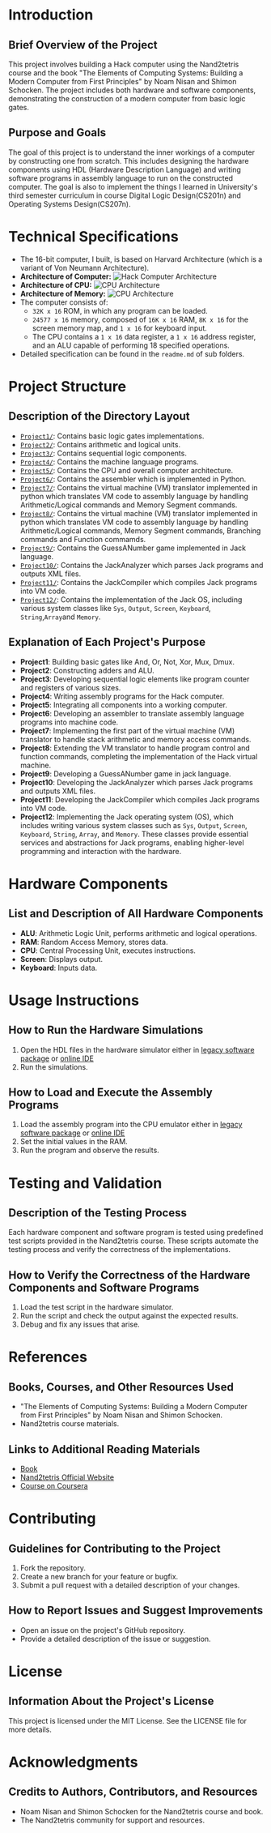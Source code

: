 # Introduction
## Brief Overview of the Project
This project involves building a Hack computer using the Nand2tetris course and the book "The Elements of Computing Systems: Building a Modern Computer from First Principles" by Noam Nisan and Shimon Schocken. The project includes both hardware and software components, demonstrating the construction of a modern computer from basic logic gates.

## Purpose and Goals
The goal of this project is to understand the inner workings of a computer by constructing one from scratch. This includes designing the hardware components using HDL (Hardware Description Language) and writing software programs in assembly language to run on the constructed computer.
The goal is also to implement the things I learned in University's third semester curriculum in course Digital Logic Design(CS201n) and Operating Systems Design(CS207n).

# Technical Specifications
- The 16-bit computer, I built, is based on Harvard Architecture (which is a variant of Von Neumann Architecture). 
- **Architecture of Computer:**
![Hack Computer Architecture](https://i.sstatic.net/cwLb8LVg.png)
- **Architecture of CPU:**
![CPU Architecture](https://i.sstatic.net/emWTfTvI.png)
- **Architecture of Memory:**
![CPU Architecture](https://i.sstatic.net/51MRItuH.png)
- The computer consists of:
  - `32K x 16` ROM, in which any program can be loaded.
  - `24577 x 16` memory, composed of `16K x 16` RAM, `8K x 16` for the screen memory map, and `1 x 16` for keyboard input.
  - The CPU contains a `1 x 16` data register, a `1 x 16` address register, and an ALU capable of performing 18 specified operations.
- Detailed specification can be found in the `readme.md` of sub folders.


# Project Structure
## Description of the Directory Layout
- [`Project1/`](Project1/): Contains basic logic gates implementations.
- [`Project2/`](Project2/): Contains arithmetic and logical units.
- [`Project3/`](Project3/): Contains sequential logic components.
- [`Project4/`](Project4/): Contains the machine language programs.
- [`Project5/`](Project5/): Contains the CPU and overall computer architecture.
- [`Project6/`](Project6/): Contains the assembler which is implemented in Python.
- [`Project7/`](Project7/): Contains the virtual machine (VM) translator implemented in python which translates VM code to assembly language by handling Arithmetic/Logical commands and Memory Segment commands.
- [`Project8/`](Project8/): Contains the virtual machine (VM) translator implemented in python which translates VM code to assembly language by handling Arithmetic/Logical commands, Memory Segment commands, Branching commands and Function commamds.
- [`Project9/`](Project9/): Contains the GuessANumber game implemented in Jack language.
- [`Project10/`](Project10/): Contains the JackAnalyzer which parses Jack programs and outputs XML files.
- [`Project11/`](Project11/): Contains the JackCompiler which compiles Jack programs into VM code.
- [`Project12/`](Project12/): Contains the implementation of the Jack OS, including various system classes like `Sys`, `Output`, `Screen`, `Keyboard`, `String`,`Array`and `Memory`.

## Explanation of Each Project's Purpose
- **Project1**: Building basic gates like And, Or, Not, Xor, Mux, Dmux.
- **Project2**: Constructing adders and ALU.
- **Project3**: Developing sequential logic elements like program counter and registers of various sizes.
- **Project4**: Writing assembly programs for the Hack computer.
- **Project5**: Integrating all components into a working computer.
- **Project6**: Developing an assembler to translate assembly language programs into machine code.
- **Project7**: Implementing the first part of the virtual machine (VM) translator to handle stack arithmetic and memory access commands.
- **Project8**: Extending the VM translator to handle program control and function commands, completing the implementation of the Hack virtual machine.
- **Project9**: Developing a GuessANumber game in jack language.
- **Project10**: Developing the JackAnalyzer which parses Jack programs and outputs XML files.
- **Project11**: Developing the JackCompiler which compiles Jack programs into VM code.
- **Project12**: Implementing the Jack operating system (OS), which includes writing various system classes such as `Sys`, `Output`, `Screen`, `Keyboard`, `String`, `Array`, and `Memory`. These classes provide essential services and abstractions for Jack programs, enabling higher-level programming and interaction with the hardware.

# Hardware Components
## List and Description of All Hardware Components
- **ALU**: Arithmetic Logic Unit, performs arithmetic and logical operations.
- **RAM**: Random Access Memory, stores data.
- **CPU**: Central Processing Unit, executes instructions.
- **Screen**: Displays output.
- **Keyboard**: Inputs data.

# Usage Instructions
## How to Run the Hardware Simulations
1. Open the HDL files in the hardware simulator either in [legacy software package](https://drive.google.com/file/d/1IkIR8Pwq3PY49QgXpUJOkUUVht-TKIET/view) or [online IDE](https://nand2tetris.github.io/web-ide/chip)
2. Run the simulations.

## How to Load and Execute the Assembly Programs
1. Load the assembly program into the CPU emulator either in [legacy software package](https://drive.google.com/file/d/1IkIR8Pwq3PY49QgXpUJOkUUVht-TKIET/view) or [online IDE](https://nand2tetris.github.io/web-ide/chip)
2. Set the initial values in the RAM.
3. Run the program and observe the results.

# Testing and Validation
## Description of the Testing Process
Each hardware component and software program is tested using predefined test scripts provided in the Nand2tetris course. These scripts automate the testing process and verify the correctness of the implementations.

## How to Verify the Correctness of the Hardware Components and Software Programs
1. Load the test script in the hardware simulator.
2. Run the script and check the output against the expected results.
3. Debug and fix any issues that arise.

# References
## Books, Courses, and Other Resources Used
- "The Elements of Computing Systems: Building a Modern Computer from First Principles" by Noam Nisan and Shimon Schocken.
- Nand2tetris course materials.

## Links to Additional Reading Materials
- [Book](https://www.nand2tetris.org/book)
- [Nand2tetris Official Website](https://www.nand2tetris.org/)
- [Course on Coursera](https://www.coursera.org/learn/build-a-computer)

# Contributing
## Guidelines for Contributing to the Project
1. Fork the repository.
2. Create a new branch for your feature or bugfix.
3. Submit a pull request with a detailed description of your changes.

## How to Report Issues and Suggest Improvements
- Open an issue on the project's GitHub repository.
- Provide a detailed description of the issue or suggestion.

# License
## Information About the Project's License
This project is licensed under the MIT License. See the LICENSE file for more details.

# Acknowledgments
## Credits to Authors, Contributors, and Resources
- Noam Nisan and Shimon Schocken for the Nand2tetris course and book.
- The Nand2tetris community for support and resources.
